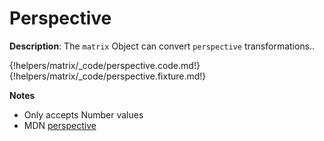 # Perspective

__Description__: The `matrix` Object can convert `perspective` transformations..

{!helpers/matrix/_code/perspective.code.md!}
{!helpers/matrix/_code/perspective.fixture.md!}

__Notes__

+ Only accepts Number values
+ <span class="mdn-tag">MDN</span> [perspective](https://developer.mozilla.org/en-US/docs/Web/CSS/transform-function/perspective)

<div class="cf"></div>
<div class="end"></div>


